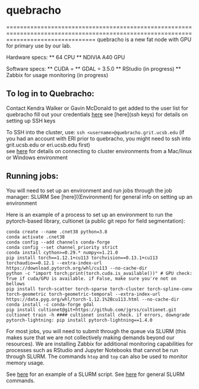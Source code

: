 # quebracho
======================================================================================================================================
quebracho is a new fat node with GPU for primary use by our lab.

Hardware specs: 
 ** 64 CPU
 ** NDIVIA A40 GPU

Software specs:
 ** CUDA = 
 ** GDAL = 3.5.0
 ** RStudio (in progress)
 ** Zabbix for usage monitoring (in progress)

## To log in to Quebracho:

Contact Kendra Walker or Gavin McDonald to get added to the user list for quebracho
fill out your credentials [here](https://dc1.grit.ucsb.edu/)
see [here](ssh keys) for details on setting up SSH keys 

To SSH into the cluster, use:
```ssh <username>@quebracho.grit.ucsb.edu```
(if you had an account with ERI prior to quebracho, you might need to ssh into grit.ucsb.edu or eri.ucsb.edu first)  
see [here](connecting) for details on connecting to cluster environments from a Mac/linux or Windows environment

## Running jobs:

You will need to set up an environment and run jobs through the job manager: SLURM
See [here]((Environment) for general info on setting up an environment

Here is an example of a process to set up an environment to run the pytorch-based library, cultionet (a public git repo for field segmentation):

```
conda create --name .cnet38 python=3.8
conda activate .cnet38
conda config --add channels conda-forge
conda config --set channel_priority strict
conda install cython>=0.29.* numpy<=1.21.0
pip install torch==1.12.1+cu113 torchvision==0.13.1+cu113 torchaudio==0.12.1 --extra-index-url https://download.pytorch.org/whl/cu113 --no-cache-dir
python -c "import torch;print(torch.cuda.is_available())" # GPU check: True if cuda/GPU is available. if False, make sure you're not on bellows
pip install torch-scatter torch-sparse torch-cluster torch-spline-conv torch-geometric torch-geometric-temporal --extra-index-url https://data.pyg.org/whl/torch-1.12.1%2Bcu113.html --no-cache-dir
conda install -c conda-forge gdal
pip install cultionet@git+https://github.com/jgrss/cultionet.git
cultionet train -h #### cultionet install check. if errors, downgrade pytorch-lightning: pip install pytorch-lightning==1.4.0
```

For most jobs, you will need to submit through the queue via SLURM (this makes sure that we are not collectively making demands beyond our resources). We are installing Zabbix for additional monitoring capabilities for processes such as RStudio and Jupyter Notebooks that cannot be run through SLURM. The commands `htop` and `top` can also be used to monitor memory usage.

See [here](Downloading) for an example of a SLURM script.
See [here](SlurmCommands) for general SLURM commands. 



```